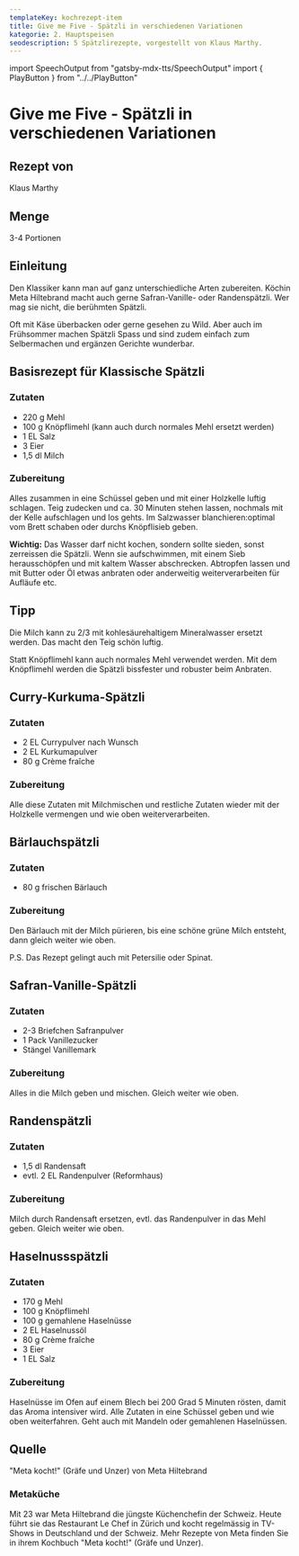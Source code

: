 ```yaml
---
templateKey: kochrezept-item
title: Give me Five - Spätzli in verschiedenen Variationen
kategorie: 2. Hauptspeisen
seodescription: 5 Spätzlirezepte, vorgestellt von Klaus Marthy.
---
```

import SpeechOutput from "gatsby-mdx-tts/SpeechOutput"
import { PlayButton } from "../../PlayButton"

<SpeechOutput id="kochrezept-klaus-marthy-5-spaetzli-teil-1" customPlayButton={PlayButton}>

# Give me Five - Spätzli in verschiedenen Variationen

## Rezept von

Klaus Marthy

## Menge
3-4 Portionen

## Einleitung

Den Klassiker kann man auf ganz unterschiedliche Arten zubereiten. Köchin Meta Hiltebrand macht auch gerne Safran-Vanille- oder Randenspätzli. Wer mag sie nicht, die berühmten Spätzli.  

Oft mit Käse überbacken oder gerne gesehen zu Wild. Aber auch im Frühsommer machen Spätzli Spass und sind zudem einfach zum Selbermachen und ergänzen Gerichte wunderbar. 

## Basisrezept für Klassische Spätzli

### Zutaten

* 220 g Mehl
* 100 g Knöpflimehl (kann auch durch normales Mehl ersetzt werden) 
* 1 EL Salz  
* 3 Eier  
* 1,5 dl Milch

### Zubereitung

Alles zusammen in eine Schüssel geben und mit einer Holzkelle luftig schlagen. Teig zudecken und ca. 30 Minuten stehen lassen, nochmals mit der Kelle aufschlagen und los gehts. Im Salzwasser blanchieren:optimal vom Brett schaben oder durchs Knöpflisieb geben. 

**Wichtig:** Das Wasser darf nicht kochen, sondern sollte sieden, sonst zerreissen die Spätzli. Wenn sie aufschwimmen, mit einem Sieb herausschöpfen und mit kaltem Wasser abschrecken. Abtropfen lassen und mit Butter oder Öl etwas anbraten oder anderweitig weiterverarbeiten für Aufläufe etc. 

## Tipp
Die Milch kann zu 2/3 mit kohlesäurehaltigem Mineralwasser ersetzt werden. Das macht den Teig schön luftig. 

Statt Knöpflimehl kann auch normales Mehl verwendet werden. Mit dem Knöpflimehl werden die Spätzli bissfester und robuster beim Anbraten. 
</SpeechOutput>

<SpeechOutput id="kochrezept-klaus-marthy-5-spaetzli-teil-2" customPlayButton={PlayButton}>

## Curry-Kurkuma-Spätzli

### Zutaten

* 2 EL Currypulver nach Wunsch
* 2 EL Kurkumapulver  
* 80 g Crème fraîche 

### Zubereitung

Alle diese Zutaten mit Milchmischen und restliche Zutaten wieder mit der Holzkelle vermengen und wie oben weiterverarbeiten. 
</SpeechOutput>

<SpeechOutput id="kochrezept-klaus-marthy-5-spaetzli-teil-3" customPlayButton={PlayButton}>

## Bärlauchspätzli

### Zutaten

* 80 g frischen Bärlauch

### Zubereitung

Den Bärlauch mit der Milch pürieren, bis eine schöne grüne Milch entsteht, dann gleich weiter wie oben. 

P.S. Das Rezept gelingt auch mit Petersilie oder Spinat.
</SpeechOutput>

<SpeechOutput id="kochrezept-klaus-marthy-5-spaetzli-teil-4" customPlayButton={PlayButton}>

## Safran-Vanille-Spätzli

### Zutaten

* 2-3 Briefchen Safranpulver 
* 1 Pack Vanillezucker  
* Stängel Vanillemark

### Zubereitung

Alles in die Milch geben und mischen. Gleich weiter wie oben.
</SpeechOutput>

<SpeechOutput id="kochrezept-klaus-marthy-5-spaetzli-teil-5" customPlayButton={PlayButton}>

## Randenspätzli

### Zutaten

* 1,5 dl Randensaft   
* evtl. 2 EL Randenpulver (Reformhaus)

### Zubereitung

Milch durch Randensaft ersetzen, evtl. das Randenpulver in das Mehl geben. Gleich weiter wie oben.
</SpeechOutput>

<SpeechOutput id="kochrezept-klaus-marthy-5-spaetzli-teil-6" customPlayButton={PlayButton}>

## Haselnussspätzli

### Zutaten

* 170 g Mehl
* 100 g Knöpflimehl 
* 100 g gemahlene Haselnüsse 
* 2 EL Haselnussöl 
* 80 g Crème fraîche 
* 3 Eier 
* 1 EL Salz 

### Zubereitung

Haselnüsse im Ofen auf einem Blech bei 200 Grad 5 Minuten rösten, damit das Aroma intensiver wird. Alle Zutaten in eine Schüssel geben und wie oben weiterfahren. Geht auch mit Mandeln oder gemahlenen Haselnüssen.

## Quelle

"Meta kocht!" (Gräfe und Unzer) von Meta Hiltebrand

### Metaküche

Mit 23 war Meta Hiltebrand die jüngste Küchenchefin der Schweiz. Heute führt sie das Restaurant Le Chef in Zürich und kocht regelmässig in TV-Shows in Deutschland und der Schweiz. Mehr Rezepte von Meta finden Sie in ihrem Kochbuch "Meta kocht!" (Gräfe und Unzer).

</SpeechOutput>
